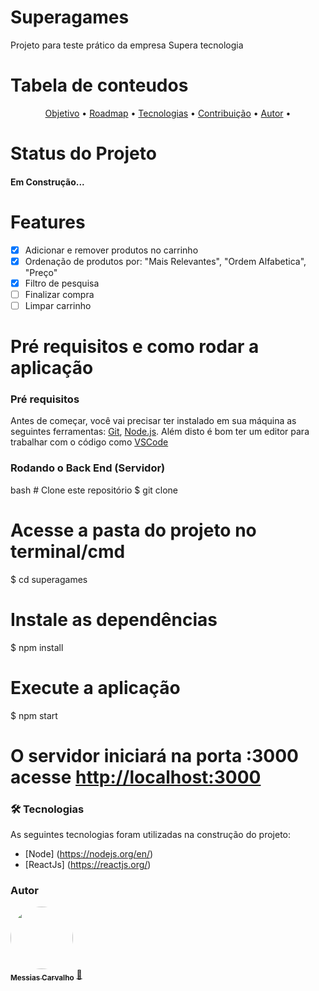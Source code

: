 <h1>Superagames</h1>
<p>Projeto para teste prático da empresa Supera tecnologia</p>

Tabela de conteudos
================

<p align="center">
    <a href="#objetivo">Objetivo</a> •
    <a href="#roadmap">Roadmap</a> •
    <a href="#tecnologia">Tecnologias</a> •
    <a href="#contribuicao">Contribuição</a> •
    <a href="#autor">Autor</a> •
</p>

Status do Projeto
==============

<h4>
    Em Construção...
</h4>

Features
======

 - [x] Adicionar e remover produtos no carrinho
 - [x] Ordenação de produtos por: "Mais Relevantes", "Ordem Alfabetica", "Preço"
 - [x] Filtro de pesquisa
 - [ ] Finalizar compra
 - [ ] Limpar carrinho

Pré requisitos e como rodar a aplicação
===================================

<h3>Pré requisitos</h3>
<p>Antes de começar, você vai precisar ter instalado em sua máquina as seguintes ferramentas:
<a href="https://git-scm.com">Git</a>, <a href="https://nodejs.org/en/">Node.js</a>. 
Além disto é bom ter um editor para trabalhar com o código como <a href="https://code.visualstudio.com/">VSCode</a></p>

<h3>Rodando o Back End (Servidor)</h3>
bash
# Clone este repositório
$ git clone <https://github.com/JMessiasCarvalho/superagames.git>

# Acesse a pasta do projeto no terminal/cmd
$ cd superagames

# Instale as dependências
$ npm install

# Execute a aplicação
$ npm start

# O servidor iniciará na porta :3000 acesse <http://localhost:3000>


### 🛠 Tecnologias

As seguintes tecnologias foram utilizadas na construção do projeto:

 - [Node] (https://nodejs.org/en/)
 - [ReactJs] (https://reactjs.org/)

### Autor

<a href="https://messiascarvalho.glideapp.io">
 <img style="border-radius: 50%;" src="https://storage.googleapis.com/glide-prod.appspot.com/uploads-v2/eWbeBgGHZV8NYhpdoL3o/pub/ps0vfWUZm9gjU6J95E36.jpg" width="100px;" alt=""/>
 <br />
 <sub><b>Messias Carvalho</b></sub></a> <a href="https://messiascarvalho.glideapp.io" title="cartao interativo">🚀</a>
